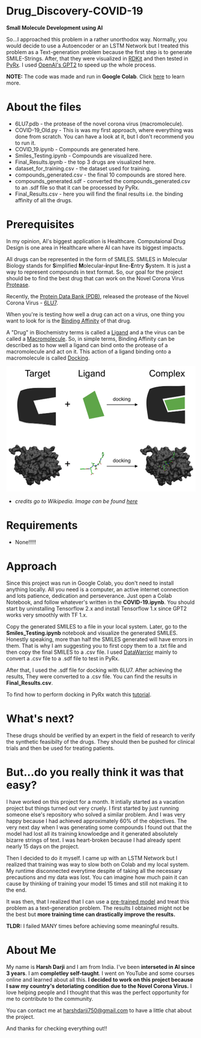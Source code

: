 # Drug_Discovery-COVID-19
**Small Molecule Development using AI**

So...I approached this problem in a rather unorthodox way. Normally, you would decide to use a Autoencoder or an LSTM Network but I treated this problem as a Text-generation problem because the first step is to generate SMILE-Strings. After, that they were visualized in [RDKit](https://www.rdkit.org/docs/) and then tested in [PyRx](https://pyrx.sourceforge.io/). I used [OpenAI's GPT2](https://openai.com/blog/better-language-models/) to speed up the whole process. 

**NOTE:** The code was made and run in **Google Colab**. Click [here](https://www.youtube.com/watch?v=inN8seMm7UI) to learn more.

# About the files
* 6LU7.pdb - the protease of the novel corona virus (macromolecule).
* COVID-19_Old.py - This is was my first approach, where everything was done from scratch. You can have a look at it, but I     don't recommend you to run it. 
* COVID_19.ipynb - Compounds are generated here.
* Smiles_Testing.ipynb - Compounds are visualized here.
* Final_Results.ipynb - the top 3 drugs are visualized here. 
* dataset_for_training.csv - the dataset used for training.
* compounds_generated.csv - the final 10 compounds are stored here.
* compounds_generated.sdf - converted the compounds_generated.csv to an .sdf file so that it can be processed by PyRx.
* Final_Results.csv - here you will find the final results i.e. the binding affinity of all the drugs. 

# Prerequisites
In my opinion, AI's biggest application is Healthcare. Computaional Drug Design is one area in Healthcare where AI can have its biggest impacts. 

All drugs can be represented in the form of SMILES. SMILES in Molecular Biology stands for **S**implified **M**olecular-**i**nput **l**ine-**E**ntry **S**ystem. It is just a way to represent compounds in text format. So, our goal for the project should be to find the best drug that can work on the Novel Corona Virus [Protease](https://en.wikipedia.org/wiki/Protease). 

Recently, the [Protein Data Bank (PDB)](https://www.rcsb.org/), released the protease of the Novel Corona Virus - [6LU7](https://www.rcsb.org/structure/6LU7). 

When you're is testing how well a drug can act on a virus, one thing you want to look for is the [Binding Affinity](https://www.google.com/search?rlz=1C5CHFA_enIN848IN849&sxsrf=ALeKk01_96Hq1mXH46Ub6pV8xCBx7V0O5Q%3A1587805320880&ei=iPyjXsKoNaTDpgeM9YqICg&q=binding+affinity+meaning&oq=binding+affinity+meaning&gs_lcp=CgZwc3ktYWIQAzICCAAyBggAEBYQHjoECAAQRzoECAAQQzoFCCEQoAFQvBFY5Dlg2jtoB3ACeACAAbQBiAGZC5IBAzAuOZgBAKABAaoBB2d3cy13aXo&sclient=psy-ab&ved=0ahUKEwjCjP7gm4PpAhWkoekKHYy6AqEQ4dUDCAw&uact=5) of that drug.

A "Drug" in Biochemistry terms is called a [Ligand](https://en.wikipedia.org/wiki/Ligand_(biochemistry)) and a the virus can be called a [Macromolecule](https://en.wikipedia.org/wiki/Macromolecule). So, in simple terms, Binding Affinity can be described as to how well a ligand can bind onto the protease of a macromolecule and act on it. This action of a ligand binding onto a macromolecule is called [Docking](https://en.wikipedia.org/wiki/Docking_(molecular)). 

![](https://github.com/JustHarsh/Drug_Discovery-COVID-19/blob/master/Docking_representation_2.png)
- *credits go to Wikipedia. Image can be found [here](https://en.wikipedia.org/wiki/Docking_(molecular))*

# Requirements 
* None!!!!!

# Approach 
Since this project was run in Google Colab, you don't need to install anything locally. All you need is a computer, an active internet connection and lots patience, dedication and perseverance. Just open a Colab Notebook, and follow whatever's written in the **COVID-19.ipynb**. You should start by uninstalling Tensorflow 2.x and install Tensorflow 1.x since GPT2 works very smoothly with TF 1.x. 

Copy the generated SMILES to a file in your local system. Later, go to the **Smiles_Testing.ipynb** notebook and visualize the generated SMILES. Honestly speaking, more than half the SMILES generated will have errors in them. That is why I am suggesting you to first copy them to a .txt file and then copy the final SMILES to a .csv file. I used [DataWarrior](http://www.openmolecules.org/datawarrior/download.html) mainly to convert a .csv file to a .sdf file to test in PyRx. 

After that, I used the .sdf file for docking with 6LU7. After achieving the results, They were converted to a .csv file. You can find the results in **Final_Results.csv**. 

To find how to perform docking in PyRx watch this [tutorial](https://www.youtube.com/watch?v=2t12UlI6vuw). 

# What's next?
These drugs should be verified by an expert in the field of research to verify the synthetic feasibilty of the drugs. They should then be pushed for clinical trials and then be used for treating patients. 

# But...do you really think it was that easy? 
I have worked on this project for a month. It intially started as a vacation project but things turned out very cruely. I first started by just running someone else's repository who solved a similar problem. And I was very happy because I had achieved approximately 60% of the objectives. The very next day when I was generating some compounds I found out that the model had lost all its training knowloedge and it generated absolutely bizarre strings of text. I was heart-broken because I had already spent nearly 15 days on the project. 

Then I decided to do it myself. I came up with an LSTM Network but I realized that training was way to slow both on Colab and my local system. My runtime disconnected everytime despite of taking all the necessary precautions and my data was lost. You can imagine how much pain it can cause by thinking of training your model 15 times and still not making it to the end. 

It was then, that I realized that I can use a [pre-trained model](https://www.youtube.com/watch?v=Ui1KbmutX0k&t) and treat this problem as a text-generation problem. The results I obtained might not be the best but **more training time can drastically improve the results.**

**TLDR:** I failed MANY times before achieving some meaningful results. 

# About Me
My name is **Harsh Darji** and I am from India. I've been **interseted in AI since 3 years**. I am **completley self-taught**. I went on YouTube and some courses online and learned about all this. **I decided to work on this project because I saw my country's detoriating condition due to the Novel Corona Virus.** I love helping people and I thought that this was the perfect opportunity for me to contribute to the community. 

You can contact me at harshdarji750@gmail.com to have a little chat about the project. 

And thanks for checking everything out!! 


